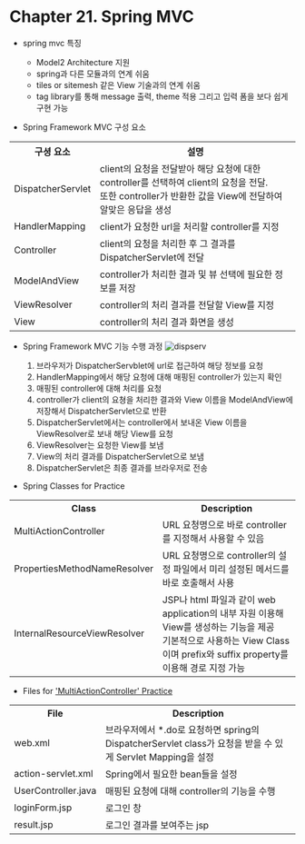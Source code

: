 # Chapter 21. Spring MVC

- spring mvc 특징
  - Model2 Architecture 지원
  - spring과 다른 모듈과의 연계 쉬움
  - tiles or sitemesh 같은 View 기술과의 연계 쉬움
  - tag library를 통해 message 출력, theme 적용 그리고 입력 폼을 보다 쉽게 구현 가능
  
- Spring Framework MVC 구성 요소
<table>
  <tr>
    <th>구셩 요소</th>
    <th>설명</th>
  </tr>
  <tr>
    <td>DispatcherServlet</td>
    <td>client의 요청을 전달받아 해당 요청에 대한 controller를 선택하여 client의 요청을 전달.<br>
    또한 controller가 반환한 값을 View에 전달하여 알맞은 응답을 생성</td>
  </tr>
  <tr>
    <td>HandlerMapping</td>
    <td>client가 요청한 url을 처리할 controller를 지정</td>
  </tr>
  <tr>
    <td>Controller</td>
    <td>client의 요청을 처리한 후 그 결과를 DispatcherServlet에 전달</td>
  </tr>
  <tr>
    <td>ModelAndView</td>
    <td>controller가 처리한 결과 및 뷰 선택에 필요한 정보를 저장</td>
  </tr>
  <tr>
    <td>ViewResolver</td>
    <td>controller의 처리 결과를 전달할 View를 지정</td>
  </tr>
  <tr>
    <td>View</td>
    <td>controller의 처리 결과 화면을 생성</td>
  </tr>
</table>

- Spring Framework MVC 기능 수행 과정
![dispserv](https://user-images.githubusercontent.com/60098657/84734912-26b12c00-afdd-11ea-8fab-1a2b871bdcbb.png)
  1. 브라우저가 DispatcherServblet에 url로 접근하여 해당 정보를 요청
  2. HandlerMapping에서 해당 요청에 대해 매핑된 controller가 있는지 확인
  3. 매핑된 controller에 대해 처리를 요청
  4. controller가 client의 요쳥을 처리한 결과와 View 이름을 ModelAndView에 저장해서 DispatcherServlet으로 반환
  5. DispatcherServlet에서는 controller에서 보내온 View 이름을 ViewResolver로 보내 해당 View를 요청
  6. ViewResolver는 요청한 View를 보냄
  7. View의 처리 결과를 DispatcherServlet으로 보냄
  8. DispatcherServlet은 최종 결과를 브라우저로 전송

- Spring Classes for Practice
<table>
  <tr>
    <th>Class</th>
    <th>Description</th>
  </tr>
  <tr>
    <td>MultiActionController</td>
    <td>URL 요청명으로 바로 controller를 지정해서 사용할 수 있음</td>
  </tr>
  <tr>
    <td>PropertiesMethodNameResolver</td>
    <td>URL 요청명으로 controller의 설정 파일에서 미리 설정된 메서드를 바로 호출해서 사용</td>
  </tr>
  <tr>
    <td>InternalResourceViewResolver</td>
    <td>JSP나 html 파일과 같이 web application의 내부 자원 이용해 View를 생성하는 기능을 제공<br>
    기본적으로 사용하는 View Class이며 prefix와 suffix property를 이용해 경로 지정 가능</td>
  </tr>
</table>

- Files for ['MultiActionController' Practice](../example-codes/MVCPractice/MultiActionController)
<table>
  <tr>
    <th>File</th>
    <th>Description</th>
  </tr>
  <tr>
    <td>web.xml</td>
    <td>브라우저에서 *.do로 요청하면 spring의 DispatcherServlet class가 요청을 받을 수 있게 Servlet Mapping을 설정</td>
  </tr>
  <tr>
    <td>action-servlet.xml</td>
    <td>Spring에서 필요한 bean들을 설정</td>
  </tr>
  <tr>
    <td>UserController.java</td>
    <td>매핑된 요청에 대해 controller의 기능을 수행</td>
  </tr>
  <tr>
    <td>loginForm.jsp</td>
    <td>로그인 창</td>
  </tr>
  <tr>
    <td>result.jsp</td>
    <td>로그인 결과를 보여주는 jsp</td>
  </tr>
</table>


  

    
